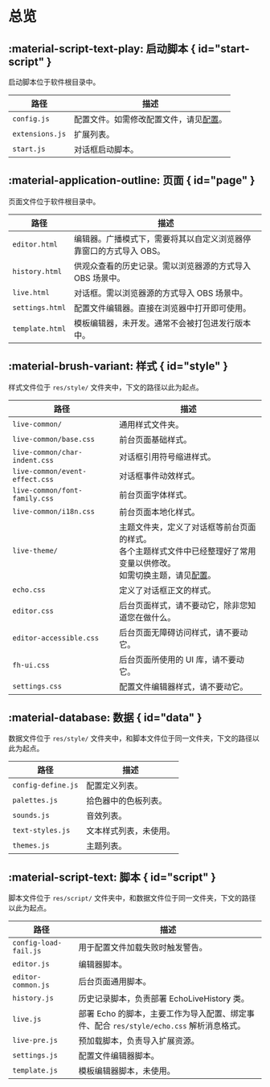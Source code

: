 # 总览

## :material-script-text-play: 启动脚本  { id="start-script" }

启动脚本位于软件根目录中。

| 路径 | 描述 |
| - | - |
| `config.js` | 配置文件。如需修改配置文件，请见[配置](config.md)。 |
| `extensions.js` | 扩展列表。 |
| `start.js` | 对话框启动脚本。 |

## :material-application-outline: 页面 { id="page" }

页面文件位于软件根目录中。

| 路径 | 描述 |
| - | - |
| `editor.html` | 编辑器。广播模式下，需要将其以自定义浏览器停靠窗口的方式导入 OBS。 |
| `history.html` | 供观众查看的历史记录。需以浏览器源的方式导入 OBS 场景中。 |
| `live.html` | 对话框。需以浏览器源的方式导入 OBS 场景中。 |
| `settings.html` | 配置文件编辑器。直接在浏览器中打开即可使用。 |
| `template.html` | 模板编辑器，未开发。通常不会被打包进发行版本中。 |

## :material-brush-variant: 样式 { id="style" }

样式文件位于 `res/style/` 文件夹中，下文的路径以此为起点。

| 路径 | 描述 |
| - | - |
| `live-common/` | 通用样式文件夹。 |
| `live-common/base.css` | 前台页面基础样式。 |
| `live-common/char-indent.css` | 对话框引用符号缩进样式。 |
| `live-common/event-effect.css` | 对话框事件动效样式。 |
| `live-common/font-family.css` | 前台页面字体样式。 |
| `live-common/i18n.css` | 前台页面本地化样式。 |
| `live-theme/` | 主题文件夹，定义了对话框等前台页面的样式。<br>各个主题样式文件中已经整理好了常用变量以供修改。<br>如需切换主题，请见[配置](config.md)。 |
| `echo.css` | 定义了对话框正文的样式。 |
| `editor.css` | 后台页面样式，请不要动它，除非您知道您在做什么。 |
| `editor-accessible.css` | 后台页面无障碍访问样式，请不要动它。 |
| `fh-ui.css` | 后台页面所使用的 UI 库，请不要动它。 |
| `settings.css` | 配置文件编辑器样式，请不要动它。 |

## :material-database: 数据 { id="data" }

数据文件位于 `res/style/` 文件夹中，和脚本文件位于同一文件夹，下文的路径以此为起点。

| 路径 | 描述 |
| - | - |
| `config-define.js` | 配置定义列表。 |
| `palettes.js` | 拾色器中的色板列表。 |
| `sounds.js` | 音效列表。 |
| `text-styles.js` | 文本样式列表，未使用。 |
| `themes.js` | 主题列表。 |

## :material-script-text: 脚本 { id="script" }

脚本文件位于 `res/script/` 文件夹中，和数据文件位于同一文件夹，下文的路径以此为起点。

| 路径 | 描述 |
| - | - |
| `config-load-fail.js` | 用于配置文件加载失败时触发警告。 |
| `editor.js` | 编辑器脚本。 |
| `editor-common.js` | 后台页面通用脚本。 |
| `history.js` | 历史记录脚本，负责部署 EchoLiveHistory 类。 |
| `live.js` | 部署 Echo 的脚本，主要工作为导入配置、绑定事件、配合 `res/style/echo.css` 解析消息格式。 |
| `live-pre.js` | 预加载脚本，负责导入扩展资源。 |
| `settings.js` | 配置文件编辑器脚本。 |
| `template.js` | 模板编辑器脚本，未使用。 |
